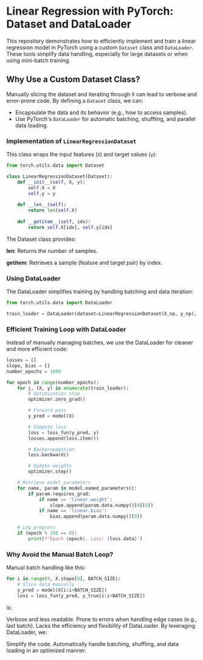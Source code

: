 # Linear Regression with PyTorch: Dataset and DataLoader

This repository demonstrates how to efficiently implement and train a linear regression model in PyTorch using a custom `Dataset` class and `DataLoader`. These tools simplify data handling, especially for large datasets or when using mini-batch training.

## Why Use a Custom Dataset Class?

Manually slicing the dataset and iterating through it can lead to verbose and error-prone code. By defining a `Dataset` class, we can:
- Encapsulate the data and its behavior (e.g., how to access samples).
- Use PyTorch's `DataLoader` for automatic batching, shuffling, and parallel data loading.

### Implementation of `LinearRegressionDataset`

This class wraps the input features (`X`) and target values (`y`):

```python
from torch.utils.data import Dataset

class LinearRegressionDataset(Dataset):
    def __init__(self, X, y):
        self.X = X
        self.y = y
    
    def __len__(self):
        return len(self.X)
    
    def __getitem__(self, idx):
        return self.X[idx], self.y[idx]
```
The Dataset class provides:

__len__: Returns the number of samples.

__getitem__: Retrieves a sample (feature and target pair) by index.

### Using DataLoader
The DataLoader simplifies training by handling batching and data iteration:
```python
from torch.utils.data import DataLoader

train_loader = DataLoader(dataset=LinearRegressionDataset(X_np, y_np), batch_size=2)
```

### Efficient Training Loop with DataLoader

Instead of manually managing batches, we use the DataLoader for cleaner and more efficient code:
```python
losses = []
slope, bias = []
number_epochs = 1000

for epoch in range(number_epochs):
    for j, (X, y) in enumerate(train_loader):
        # Optimization step
        optimizer.zero_grad()

        # Forward pass
        y_pred = model(X)

        # Compute loss
        loss = loss_fun(y_pred, y)
        losses.append(loss.item())

        # Backpropagation
        loss.backward()

        # Update weights
        optimizer.step()

    # Retrieve model parameters
    for name, param in model.named_parameters():
        if param.requires_grad:
            if name == 'linear.weight':
                slope.append(param.data.numpy()[0][0])
            if name == 'linear.bias':
                bias.append(param.data.numpy()[0])

    # Log progress
    if (epoch % 100 == 0):
        print(f"Epoch {epoch}, Loss: {loss.data}")

```

### Why Avoid the Manual Batch Loop?
Manual batch handling like this:
```python
for i in range(0, X.shape[0], BATCH_SIZE):
    # Slice data manually
    y_pred = model(X[i:i+BATCH_SIZE])
    loss = loss_fun(y_pred, y_true[i:i+BATCH_SIZE])

```

is:

Verbose and less readable.
Prone to errors when handling edge cases (e.g., last batch).
Lacks the efficiency and flexibility of DataLoader.
By leveraging DataLoader, we:

Simplify the code.
Automatically handle batching, shuffling, and data loading in an optimized manner.
